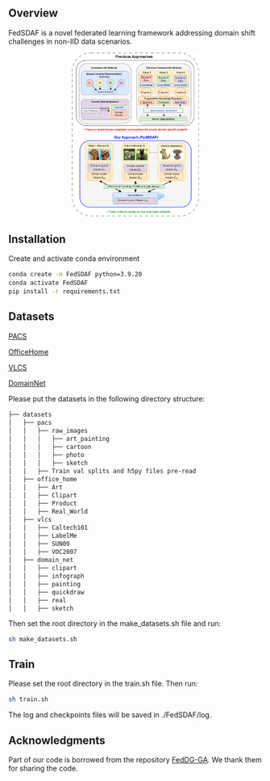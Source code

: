 ## Overview
FedSDAF is a novel federated learning framework addressing domain shift challenges in non-IID data scenarios.
<div align="center">
    <img src="figure/Optimization_process.png" alt="Optimization Process" width="50%">
</div>

## Installation
Create and activate conda environment
```sh
conda create -n FedSDAF python=3.9.20
conda activate FedSDAF
pip install -r requirements.txt
```

## Datasets
[PACS](https://domaingeneralization.github.io/#data)

[OfficeHome](https://www.hemanthdv.org/officeHomeDataset.html)

[VLCS](https://github.com/belaalb/G2DM#download-vlcs)

[DomainNet](https://ai.bu.edu/M3SDA/)

Please put the datasets in the following directory structure:

```
├── datasets
│   ├── pacs
│   │   ├── raw_images
│   │   │   ├── art_painting
│   │   │   ├── cartoon
│   │   │   ├── photo
│   │   │   ├── sketch
│   │   ├── Train val splits and h5py files pre-read
│   ├── office_home
│   │   ├── Art
│   │   ├── Clipart
│   │   ├── Product
│   │   ├── Real_World
│   ├── vlcs
│   │   ├── Caltech101
│   │   ├── LabelMe
│   │   ├── SUN09
│   │   ├── VOC2007
│   ├── domain_net
│   │   ├── clipart
│   │   ├── infograph
│   │   ├── painting
│   │   ├── quickdraw
│   │   ├── real
│   │   ├── sketch
```

Then set the root directory in the make_datasets.sh file and run:

```sh
sh make_datasets.sh
```

## Train
Please set the root directory in the train.sh file. Then run:

```sh
sh train.sh
```

The log and checkpoints files will be saved in ./FedSDAF/log.

## Acknowledgments 

Part of our code is borrowed from the repository [FedDG-GA](https://github.com/MediaBrain-SJTU/FedDG-GA). We thank them for sharing the code.
